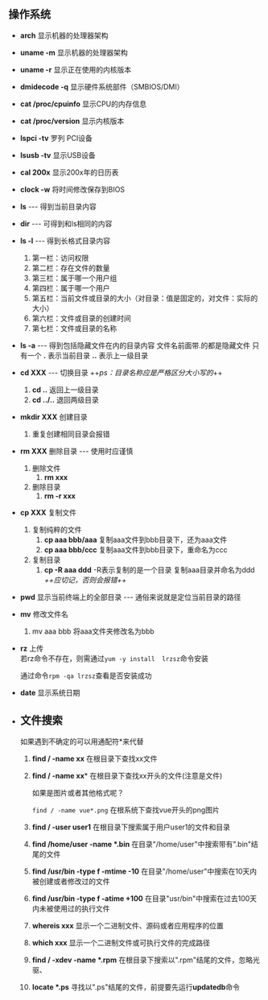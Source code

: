 <!--
 * @Description: Linux基本命令汇总
 * @Author: hetengfei
 * @Github: https://github.com/avrinfly
 * @Date: 2019-10-21 18:34:19
 * @LastEditors: hetengfei
 * @LastEditTime: 2019-11-14 23:58:24
 -->
 ## 操作系统
- **arch** 显示机器的处理器架构
- **uname -m** 显示机器的处理器架构
- **uname -r** 显示正在使用的内核版本
- **dmidecode -q** 显示硬件系统部件（SMBIOS/DMI）
- **cat /proc/cpuinfo** 显示CPU的内存信息
- **cat /proc/version** 显示内核版本
- **lspci -tv** 罗列 PCI设备
- **lsusb -tv** 显示USB设备
- **cal 200x** 显示200x年的日历表
- **clock -w** 将时间修改保存到BIOS


- **ls** --- 得到当前目录内容


- **dir** --- 可得到和ls相同的内容


- **ls -l** --- 得到长格式目录内容  
    1. 第一栏：访问权限      
    2. 第二栏：存在文件的数量
    3. 第三栏：属于哪一个用户组
    4. 第四栏：属于哪一个用户
    5. 第五栏：当前文件或目录的大小（对目录：值是固定的，对文件：实际的大小）
    6. 第六栏：文件或目录的创建时间
    7. 第七栏：文件或目录的名称


- **ls -a** --- 得到包括隐藏文件在内的目录内容
    文件名前面带.的都是隐藏文件 只有一个 **.** 表示当前目录 **..** 表示上一级目录


- **cd XXX** --- 切换目录  ++*ps：目录名称应是严格区分大小写的*++
    1.  **cd ..**    返回上一级目录
    2.  **cd ../..**   退回两级目录
  

- **mkdir XXX** 创建目录  
    1. 重复创建相同目录会报错


- **rm XXX** 删除目录 --- 使用时应谨慎
    1. 删除文件
        1. **rm xxx**
    2. 删除目录
        1. **rm -r xxx**


- **cp XXX** 复制文件  
    1. 复制纯粹的文件  
        1. **cp aaa bbb/aaa**  复制aaa文件到bbb目录下，还为aaa文件
        2. **cp aaa bbb/ccc**  复制aaa文件到bbb目录下，重命名为ccc
    2. 复制目录
        1. **cp -R aaa ddd** -R表示复制的是一个目录 复制aaa目录并命名为ddd *++应切记，否则会报错++*
            

- **pwd** 显示当前终端上的全部目录 --- 通俗来说就是定位当前目录的路径
 
- **mv** 修改文件名
    1. mv aaa bbb 将aaa文件夹修改名为bbb

- **rz** 上传  
    若rz命令不存在，则需通过```yum -y install  lrzsz```命令安装

    通过命令```rpm -qa lrzsz```查看是否安装成功

- **date** 显示系统日期
- ## 文件搜索
    如果遇到不确定的可以用通配符*来代替
    1. **find / -name xx** 在根目录下查找xx文件
    2. **find / -name xx*** 在根目录下查找xx开头的文件(注意是文件)
    
        如果是图片或者其他格式呢？

        ```find / -name vue*.png```  在根系统下查找vue开头的png图片
    3. **find / -user user1** 在根目录下搜索属于用户user1的文件和目录
    4. **find /home/user -name \*.bin** 在目录"/home/user"中搜索带有".bin"结尾的文件
    5. **find /usr/bin -type f -mtime -10** 在目录"/home/user"中搜索在10天内被创建或者修改过的文件
    6. **find /usr/bin -type f -atime +100** 在目录"usr/bin"中搜索在过去100天内未被使用过的执行文件
    7. **whereis xxx** 显示一个二进制文件、源码或者应用程序的位置
    8. **which xxx** 显示一个二进制文件或可执行文件的完成路径
    9. **find / -xdev -name \*.rpm** 在根目录下搜索以".rpm"结尾的文件，忽略光驱、
    10. **locate \*.ps** 寻找以".ps"结尾的文件，前提要先运行**updatedb**命令
